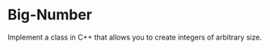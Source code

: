 Big-Number
==========

Implement a class in C++ that allows you to create integers of arbitrary size.